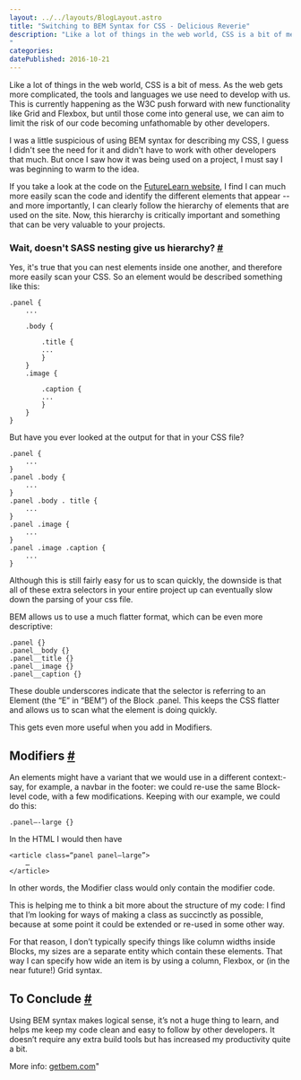```yaml
---
layout: ../../layouts/BlogLayout.astro
title: "Switching to BEM Syntax for CSS - Delicious Reverie"
description: "Like a lot of things in the web world, CSS is a bit of mess. As the web gets more complicated, the tools and languages we use need to develop with us. This is currently happening as the W3C push forward with new functionality like Grid and Flexbox, but until those come into general use, we can aim to limit the risk of our code becoming unfathomable by other developers.
"
categories:
datePublished: 2016-10-21
---
```


Like a lot of things in the web world, CSS is a bit of mess. As the web gets more complicated, the tools and languages we use need to develop with us. This is currently happening as the W3C push forward with new functionality like Grid and Flexbox, but until those come into general use, we can aim to limit the risk of our code becoming unfathomable by other developers.

I was a little suspicious of using BEM syntax for describing my CSS, I guess I didn't see the need for it and didn't have to work with other developers that much. But once I saw how it was being used on a project, I must say I was beginning to warm to the idea.

If you take a look at the code on the [FutureLearn website](https://futurelearn.com/), I find I can much more easily scan the code and identify the different elements that appear -- and more importantly, I can clearly follow the hierarchy of elements that are used on the site. Now, this hierarchy is critically important and something that can be very valuable to your projects.

### Wait, doesn't SASS nesting give us hierarchy? [#](https://deliciousreverie.co.uk/posts/switching-to-bem-syntax-for-css/#wait-doesn't-sass-nesting-give-us-hierarchy)

Yes, it's true that you can nest elements inside one another, and therefore more easily scan your CSS. So an element would be described something like this:

```
.panel {
    ...

    .body {

        .title {
        ...
        }
    }
    .image {

        .caption {
        ...
        }
    }
}
```

But have you ever looked at the output for that in your CSS file?

```
.panel {
    ...
}
.panel .body {
    ...
}
.panel .body . title {
    ...
}
.panel .image {
    ...
}
.panel .image .caption {
    ...
}
```

Although this is still fairly easy for us to scan quickly, the downside is that all of these extra selectors in your entire project up can eventually slow down the parsing of your css file.

BEM allows us to use a much flatter format, which can be even more descriptive:

```
.panel {}
.panel__body {}
.panel__title {}
.panel__image {}
.panel__caption {}
```

These double underscores indicate that the selector is referring to an Element (the “E” in “BEM”) of the Block .panel. This keeps the CSS flatter and allows us to scan what the element is doing quickly.

This gets even more useful when you add in Modifiers.

## Modifiers [#](https://deliciousreverie.co.uk/posts/switching-to-bem-syntax-for-css/#modifiers)

An elements might have a variant that we would use in a different context:- say, for example, a navbar in the footer: we could re-use the same Block-level code, with a few modifications. Keeping with our example, we could do this:

```
.panel—-large {}
```

In the HTML I would then have

```
<article class=“panel panel—large”>
	…
</article>
```

In other words, the Modifier class would only contain the modifier code.

This is helping me to think a bit more about the structure of my code: I find that I’m looking for ways of making a class as succinctly as possible, because at some point it could be extended or re-used in some other way.

For that reason, I don’t typically specify things like column widths inside Blocks, my sizes are a separate entity which contain these elements. That way I can specify how wide an item is by using a column, Flexbox, or (in the near future!) Grid syntax.

## To Conclude [#](https://deliciousreverie.co.uk/posts/switching-to-bem-syntax-for-css/#to-conclude)

Using BEM syntax makes logical sense, it’s not a huge thing to learn, and helps me keep my code clean and easy to follow by other developers. It doesn’t require any extra build tools but has increased my productivity quite a bit.

More info: [getbem.com](https://getbem.com/introduction/)"